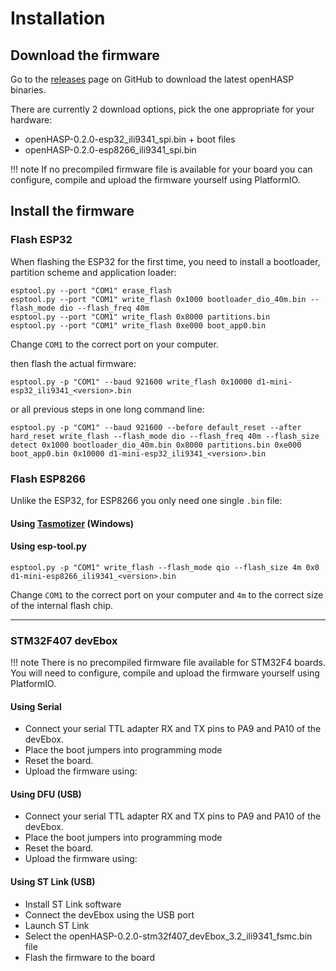 <h1>Installation</h1>

## Download the firmware

Go to the [releases](https://github.com/HASwitchPlate/openHASP/releases) page on GitHub to download the latest openHASP binaries.

There are currently 2 download options, pick the one appropriate for your hardware:

- openHASP-0.2.0-esp32_ili9341_spi.bin + boot files
- openHASP-0.2.0-esp8266_ili9341_spi.bin

!!! note
    If no precompiled firmware file is available for your board you can configure, compile and upload the firmware yourself using PlatformIO.

## Install the firmware

### Flash ESP32

When flashing the ESP32 for the first time, you need to install a bootloader, partition scheme and application loader:

```shell
esptool.py --port "COM1" erase_flash
esptool.py --port "COM1" write_flash 0x1000 bootloader_dio_40m.bin --flash_mode dio --flash_freq 40m
esptool.py --port "COM1" write_flash 0x8000 partitions.bin
esptool.py --port "COM1" write_flash 0xe000 boot_app0.bin
```

Change `COM1` to the correct port on your computer.

then flash the actual firmware:

```shell
esptool.py -p "COM1" --baud 921600 write_flash 0x10000 d1-mini-esp32_ili9341_<version>.bin
```

or all previous steps in one long command line:

```shell
esptool.py -p "COM1" --baud 921600 --before default_reset --after hard_reset write_flash --flash_mode dio --flash_freq 40m --flash_size detect 0x1000 bootloader_dio_40m.bin 0x8000 partitions.bin 0xe000 boot_app0.bin 0x10000 d1-mini-esp32_ili9341_<version>.bin
```

### Flash ESP8266

Unlike the ESP32, for ESP8266 you only need one single `.bin` file:

#### Using [Tasmotizer](https://github.com/tasmota/tasmotizer) (Windows)

#### Using esp-tool.py

```shell
esptool.py -p "COM1" write_flash --flash_mode qio --flash_size 4m 0x0 d1-mini-esp8266_ili9341_<version>.bin
```

Change `COM1` to the correct port on your computer and `4m` to the correct size of the internal flash chip.

----------------------------------------------------------------------------------

### STM32F407 devEbox

!!! note
    There is no precompiled firmware file available for STM32F4 boards. You will need to configure, compile and upload the firmware yourself using PlatformIO.

#### Using Serial

- Connect your serial TTL adapter RX and TX pins to PA9 and PA10 of the devEbox.
- Place the boot jumpers into programming mode
- Reset the board.
- Upload the firmware using:

#### Using DFU (USB)

- Connect your serial TTL adapter RX and TX pins to PA9 and PA10 of the devEbox.
- Place the boot jumpers into programming mode
- Reset the board.
- Upload the firmware using:

#### Using ST Link (USB)

- Install ST Link software
- Connect the devEbox using the USB port
- Launch ST Link
- Select the openHASP-0.2.0-stm32f407_devEbox_3.2_ili9341_fsmc.bin file
- Flash the firmware to the board